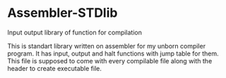 # Assembler-STDlib
Input output library of function for compilation

This is standart library written on assembler for my unborn compiler program. It has input, output and halt functions with jump table for them. This file is supposed to come with every compilable file along with the header to create executable file. 
